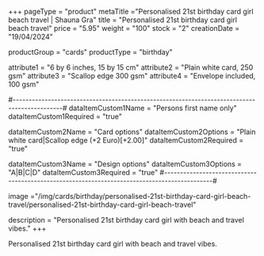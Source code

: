+++
pageType = "product"
metaTitle ="Personalised 21st birthday card girl beach travel | Shauna Gra"
title = "Personalised 21st birthday card girl beach travel"
price = "5.95"
weight = "100"
stock = "2"
creationDate = "19/04/2024"

productGroup = "cards"
productType = "birthday"

attribute1 = "6 by 6 inches, 15 by 15 cm" 
attribute2 = "Plain white card, 250 gsm"
attribute3 = "Scallop edge 300 gsm"
attribute4 = "Envelope included, 100 gsm"

#---------------------------------------------------------------------------------------------#
dataItemCustom1Name = "Persons first name only"
dataItemCustom1Required = "true"

dataItemCustom2Name = "Card options"
dataItemCustom2Options = "Plain white card|Scallop edge (+2 Euro)[+2.00]"
dataItemCustom2Required = "true"

dataItemCustom3Name = "Design options"
dataItemCustom3Options = "A|B|C|D"
dataItemCustom3Required = "true"
#---------------------------------------------------------------------------------------------#

image ="/img/cards/birthday/personalised-21st-birthday-card-girl-beach-travel/personalised-21st-birthday-card-girl-beach-travel"

description = "Personalised 21st birthday card girl with beach and travel vibes."
+++

Personalised 21st birthday card girl with beach and travel vibes.
